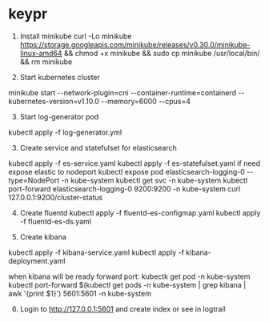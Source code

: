 # keypr
1. Install minikube
curl -Lo minikube https://storage.googleapis.com/minikube/releases/v0.30.0/minikube-linux-amd64 && chmod +x minikube && sudo cp minikube /usr/local/bin/ && rm minikube

2. Start kubernetes cluster

minikube start --network-plugin=cni --container-runtime=containerd  --kubernetes-version=v1.10.0 --memory=6000 --cpus=4

3. Start log-generator pod

kubectl apply -f log-generator.yml 

3. Create service and statefulset for elasticsearch

kubectl apply -f es-service.yaml
kubectl apply -f es-statefulset.yaml
if need expose elastic to nodeport
kubectl expose pod elasticsearch-logging-0 --type=NodePort  -n kube-system
kubectl get svc -n kube-system
kubectl port-forward elasticsearch-logging-0 9200:9200 -n kube-system
curl 127.0.0.1:9200/cluster-status

4. Create fluentd
kubectl apply -f fluentd-es-configmap.yaml
kubectl apply -f fluentd-es-ds.yaml

5. Create kibana

kubectl apply -f kibana-service.yaml
kubectl apply -f kibana-deployment.yaml

when kibana will be ready forward port:
kubectk get pod -n kube-system
kubectl port-forward  $(kubectl get pods -n kube-system | grep kibana | awk '{print $1}') 5601:5601 -n kube-system


6. Login to http://127.0.0.1:5601 and create index or see in logtrail